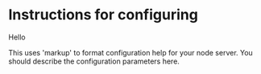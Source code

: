 
# Instructions for configuring

Hello

This uses 'markup' to format configuration help for your node server. You
should describe the configuration parameters here.
